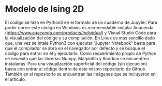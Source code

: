 # Modelo de Ising 2D

El código se hizo en Python3 en el formato de un cuaderno de Jupyter. Para poder correr este código en Windows es recomendable instalar Anaconda (https://www.anaconda.com/products/individual) y Visual Studio Code para la visualización del código y su compilación. En Linux es más sencillo dado que, una vez se intale Python3 con ejecutar "Jupyter Notebook" basta para que el compilador se abra en el navegador por defecto y se busque el código para entrar en él y ejecutarlo. Como requerimiento propio de Python se necesita que las librerías Numpy, Matplotlib y Random se encuentren instaladas. Para una visualización superficial del código (sin ejecución) basta con entrar al código dentro de este mismo repositorio de Github. También en el repositorio se encuentran las imágenes que se incluyeron en el artículo.
